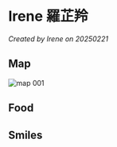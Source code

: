 
# Irene 羅芷羚

*Created by Irene on 20250221*



## Map
![map 001](https://github.com/user-attachments/assets/4a2b7920-c121-4137-a235-0183c36e7408)

## Food



## Smiles




